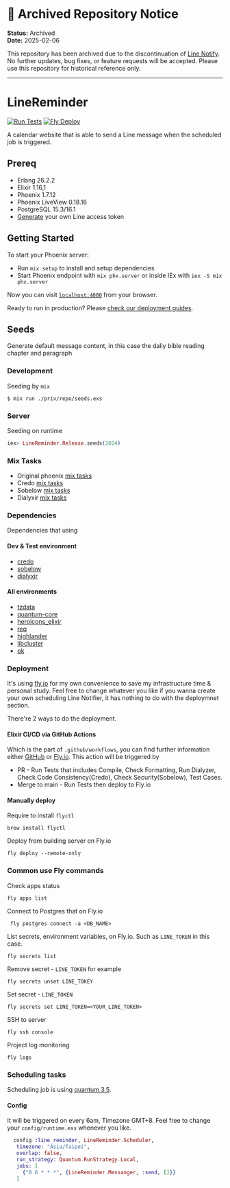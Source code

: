 # 🚀 Archived Repository Notice

**Status:** Archived  
**Date:** 2025-02-06

This repository has been archived due to the discontinuation of [Line Notify](https://notify-bot.line.me/closing-announce). No further updates, bug fixes, or feature requests will be accepted. Please use this repository for historical reference only.

---

# LineReminder
[![Run Tests](https://github.com/denielchiang/line_reminder/actions/workflows/elixir.yaml/badge.svg)](https://github.com/denielchiang/line_reminder/actions/workflows/elixir.yaml) [![Fly Deploy](https://github.com/denielchiang/line_reminder/actions/workflows/fly.yaml/badge.svg)](https://github.com/denielchiang/line_reminder/actions/workflows/fly.yaml)

A calendar website that is able to send a Line message when the scheduled job is triggered.

## Prereq

  - Erlang 26.2.2
  - Elixir 1.16,1
  - Phoenix 1.7.12
  - Phoenix LiveView 0.18.16
  - PostgreSQL 15.3/16.1
  - [Generate](https://notify-bot.line.me/my/) your own Line access token

## Getting Started

To start your Phoenix server:

  * Run `mix setup` to install and setup dependencies
  * Start Phoenix endpoint with `mix phx.server` or inside IEx with `iex -S mix phx.server`

Now you can visit [`localhost:4000`](http://localhost:4000) from your browser.

Ready to run in production? Please [check our deployment guides](https://hexdocs.pm/phoenix/deployment.html).

## Seeds

Generate default message content, in this case the daliy bible reading chapter and paragraph

### Development
Seeding by `mix`
```Shell
$ mix run ./priv/repo/seeds.exs
```
### Server
Seeding on runtime
```Elixir
iex> LineReminder.Release.seeds(2024)
```

### Mix Tasks
- Original phoenix [mix tasks](https://hexdocs.pm/phoenix/1.7.2/mix_tasks.html)
- Credo [mix tasks](https://hexdocs.pm/credo/mix_tasks.html)
- Sobelow [mix tasks](https://hexdocs.pm/sobelow/Mix.Tasks.Sobelow.html#module-command-line-options)
- Dialyxir [mix tasks](https://hexdocs.pm/dialyxir/readme.html#usage)

### Dependencies
Dependencies that using

#### Dev & Test environment
- [credo](https://github.com/rrrene/credo)
- [sobelow](https://github.com/nccgroup/sobelow)
- [dialyxir](https://github.com/jeremyjh/dialyxir)

#### All environments
- [tzdata](https://github.com/lau/tzdata)
- [quantum-core](https://github.com/quantum-elixir/quantum-core)
- [heroicons_elixir](https://github.com/mveytsman/heroicons_elixir)
- [req](https://github.com/wojtekmach/req)
- [highlander](https://hexdocs.pm/highlander/Highlander.html#content)
- [libcluster](https://github.com/bitwalker/libcluster)
- [ok](https://hexdocs.pm/ok/readme.html)
 
### Deployment
It's using [fly.io](https://fly.io) for my own convenience to save my infrastructure time & personal study. Feel free to change whatever you like if you wanna create your own scheduling Line Notifier, it has nothing to do with the deploymnet section.

There're 2 ways to do the deployment.

#### Elixir CI/CD via GitHub Actions
Which is the part of `.github/workflows`, you can find further information either [GitHub](https://github.com/features/actions) or [Fly.io](https://fly.io/docs/elixir/advanced-guides/github-actions-elixir-ci-cd/). 
This action will be triggered by
- PR - Run Tests that includes Compile, Check Formatting, Run Dialyzer, Check Code Consistency(Credo), Check Security(Sobelow), Test Cases.
- Merge to main - Run Tests then deploy to Fly.io

#### Manually deploy
Require to install `flyctl`
```Shell
brew install flyctl
```
Deploy from building server on Fly.io
```Shell
fly deploy --remote-only
```

### Common use Fly commands
Check apps status
```Shell
fly apps list
```
Connect to Postgres that on Fly.io
```Shell
 fly postgres connect -a <DB_NAME>
 ```
 List secrets, environment variables, on Fly.io. Such as `LINE_TOKEN` in this case.
 ```Shell
 fly secrets list
 ```
 Remove secret - `LINE_TOKEN` for example
 ```Shell
 fly secrets unset LINE_TOKEY
 ```
 Set secret - `LINE_TOKEN`
 ```Shell
 fly secrets set LINE_TOKEN=<YOUR_LINE_TOKEN>
 ```
 SSH to server
 ```Shell
 fly ssh console
 ```
 Project log monitoring
 ```Shell
 fly logs
 ```
 
 ### Scheduling tasks
 Scheduling job is using [quantum 3.5](https://hexdocs.pm/quantum/readme.html).
 
 #### Config
 It will be triggered on every 6am, Timezone GMT+8.
 Feel free to change your `config/runtime.exs` whenever you like.
 ```Elixir
   config :line_reminder, LineReminder.Scheduler,
    timezone: "Asia/Taipei",
    overlap: false,
    run_strategy: Quantum.RunStrategy.Local,
    jobs: [
      {"0 6 * * *", {LineReminder.Messanger, :send, []}}
    ]
```
